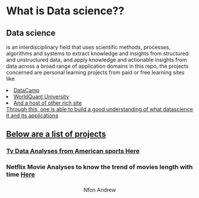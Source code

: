 # What is Data science??
## Data science
 is an interdisciplinary field that uses scientific methods, processes, algorithms and systems to extract knowledge and insights from structured and unstructured data, and apply knowledge and actionable insights from data across a broad range of application domains
in this repo, the projects concerned are personal learning projects from paid or free learning sites like
<li><a href="datacamp.org">DataCamp</li>
<li><a href="worldquant.org">WorldQuant University</li>  
<li>And a host of other rich site</li>
Through this, one is able to build a good understanding of what datascience it and its applications

## Below are a list of projects 
### Tv Data Analyses from American sports <a href="https://github.com/andrew21-mch/Practicing-Data-science-wqu/tree/main/TV%20Analyses%20DataCamp">Here</a>
### Netflix Movie Analyses to know the trend of movies length with time <a href="https://github.com/andrew21-mch/Practicing-Data-science-wqu/tree/main/Datascience%20module">Here</a>
###
###
###

<center>Nfon Andrew</center>